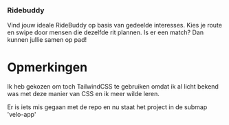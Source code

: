 ### Ridebuddy
Vind jouw ideale RideBuddy op basis van gedeelde interesses. Kies je route en swipe door mensen die dezelfde rit plannen. Is er een match? Dan kunnen jullie samen op pad!

# Opmerkingen
Ik heb gekozen om toch TailwindCSS te gebruiken omdat ik al licht bekend was met deze manier van CSS en ik meer wilde leren.

Er is iets mis gegaan met de repo en nu staat het project in de submap 'velo-app'